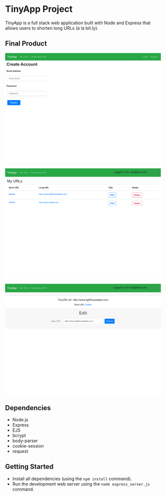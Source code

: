# TinyApp Project

TinyApp is a full stack web application built with Node and Express that allows users to shorten long URLs (à la bit.ly).

## Final Product

!["Screenshot of register page"](https://github.com/xsavoie/tinyapp/blob/master/docs/register_page.png?raw=true)

!["Screenshot of URLs page"](https://github.com/xsavoie/tinyapp/blob/master/docs/urls_page.png?raw=true)

!["Screenshot of shortURL page"](https://github.com/xsavoie/tinyapp/blob/master/docs/shortURL_page.png?raw=true)

## Dependencies

- Node.js
- Express
- EJS
- bcrypt
- body-parser
- cookie-session
- request

## Getting Started

- Install all dependencies (using the `npm install` command).
- Run the development web server using the `node express_server.js` command.